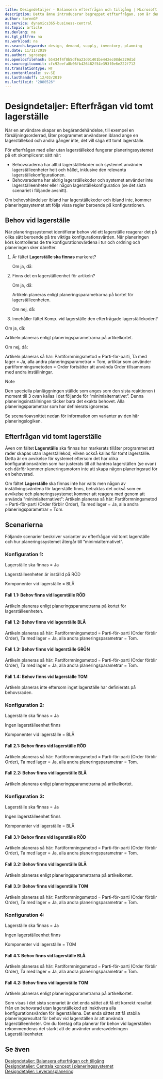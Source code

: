 ```yaml
---
title: Designdetaljer - Balansera efterfrågan och tillgång | Microsoft Docs
description: Detta ämne introducerar begreppet etfterfrågan, som är den gemensamma termen som vanligtvis används för alla typer av bruttobehov, t.ex försäljningsorder och komponentbehov från en produktionsorder.
author: SorenGP
ms.service: dynamics365-business-central
ms.topic: article
ms.devlang: na
ms.tgt_pltfrm: na
ms.workload: na
ms.search.keywords: design, demand, supply, inventory, planning
ms.date: 11/11/2019
ms.author: sgroespe
ms.openlocfilehash: b5434f4f8b5df6a23d01401be442ec08de329d1d
ms.sourcegitcommit: cfc92eefa8b06fb426482f54e393f0e6e222f712
ms.translationtype: HT
ms.contentlocale: sv-SE
ms.lasthandoff: 12/03/2019
ms.locfileid: "2880526"
---
```

# <a name="design-details-demand-at-blank-location"></a>Designdetaljer: Efterfrågan vid tomt lagerställe
När en användare skapar en begärandehändelse, till exempel en försäljningsorderrad, låter programmet användaren ibland ange en lagerställekod och andra gånger inte, det vill säga ett tomt lagerställe.

För efterfrågan med eller utan lagerställekod fungerar planeringssystemet på ett okomplicerat sätt när:

- Behovsraderna har alltid lagerställekoder och systemet använder lagerställeenheter helt och hållet, inklusive den relevanta lagerställekonfigurationen.
- Behovsraderna har aldrig lagerställekoder och systemet använder inte lagerställeenheter eller någon lagerställekonfiguration (se det sista scenariet i följande avsnitt).

Om behovshändelser ibland har lagerställekoder och ibland inte, kommer planeringssystemet att följa vissa regler beroende på konfigurationen.

## <a name="demand-at-location"></a>Behov vid lagerställe
När planeringssystemet identifierar behov vid ett lagerställe reagerar det på olika sätt beroende på tre viktiga konfigurationsvärden. När planeringen körs kontrolleras de tre konfigurationsvärdena i tur och ordning och planeringen sker därefter.

1. Är fältet **Lagerställe ska finnas** markerat?

    Om ja, då:

2. Finns det en lagerställeenhet för artikeln?

    Om ja, då:

    Artikeln planeras enligt planeringsparametrarna på kortet för lagerställeenheten.

    Om nej, då:

3. Innehåller fältet Komp. vid lagerställe den efterfrågade lagerställekoden?

  Om ja, då:

  Artikeln planeras enligt planeringsparametrarna på artikelkortet.

  Om nej, då:

  Artikeln planeras så här: Partiformningsmetod = Parti-för-parti, Ta med lager = Ja, alla andra planeringsparametrar = Tom, artiklar som använder partiformningsmetoden = Order fortsätter att använda Order tillsammans med andra inställningar.

> [!NOTE]
> Den speciella planläggningen ställde som anges som den sista reaktionen i moment till 3 ovan kallas i det följande för ”minimialternativet”. Denna planeringsinställningen täcker bara det exakta behovet. Alla planeringsparametrar som har definierats ignoreras.

Se scenarioavsnittet nedan för information om varianter av den här planeringslogiken.

## <a name="demand-at-blank-location"></a>Efterfrågan vid tomt lagerställe
Även om fältet **Lagerställe** ska finnas har markerats tillåter programmet att rader skapas utan lagerställekod, vilken också kallas för tomt lagerställe. Detta är en avvikelse för systemet eftersom det har olika konfigurationsvärden som har justerats till att hantera lagerställen (se ovan) och därför kommer planeringsmotorn inte att skapa någon planeringsrad för en behovsrad.

Om fältet **Lagerställe** ska finnas inte har valts men någon av inställningsvärdena för lagerställe finns, betraktas det också som en avvikelse och planeringssystemet kommer att reagera med genom att använda "minimialternativet": Artikeln planeras så här: Partiformningsmetod = Parti-för-parti (Order förblir Order), Ta med lager = Ja, alla andra planeringsparametrar = Tom.

## <a name="scenarios"></a>Scenarierna
Följande scenarier beskriver varianter av efterfrågan vid tomt lagerställe och hur planeringssystemet återgår till ”minimialternativet”.

### <a name="setup-1"></a>Konfiguration 1:
Lagerställe ska finnas = Ja

Lagerställeenheten är inställd på RÖD

Komponenter vid lagerställe = BLÅ

#### <a name="case-11-demand-is-at-red-location"></a>Fall 1.1: Behov finns vid lagerställe RÖD
Artikeln planeras enligt planeringsparametrarna på kortet för lagerställeenheten.

#### <a name="case-12-demand-is-at-blue-location"></a>Fall 1.2: Behov finns vid lagerställe BLÅ
Artikeln planeras så här: Partiformningsmetod = Parti-för-parti (Order förblir Order), Ta med lager = Ja, alla andra planeringsparametrar = Tom.

#### <a name="case-13-demand-is-at-green-location"></a>Fall 1.3: Behov finns vid lagerställe GRÖN
Artikeln planeras så här: Partiformningsmetod = Parti-för-parti (Order förblir Order), Ta med lager = Ja, alla andra planeringsparametrar = Tom.

#### <a name="case-14-demand-is-at-blank-location"></a>Fall 1.4: Behov finns vid lagerställe TOM
Artikeln planeras inte eftersom inget lagerställe har definierats på behovsraden.

### <a name="setup-2"></a>Konfiguration 2:
Lagerställe ska finnas = Ja

Ingen lagerställeenhet finns

Komponenter vid lagerställe = BLÅ

#### <a name="case-21-demand-is-at-red-location"></a>Fall 2.1: Behov finns vid lagerställe RÖD
Artikeln planeras så här: Partiformningsmetod = Parti-för-parti (Order förblir Order), Ta med lager = Ja, alla andra planeringsparametrar = Tom.

#### <a name="case-22-demand-is-at-blue-location"></a>Fall 2.2: Behov finns vid lagerställe BLÅ
Artikeln planeras enligt planeringsparametrarna på artikelkortet.

### <a name="setup-3"></a>Konfiguration 3:
Lagerställe ska finnas = Ja

Ingen lagerställeenhet finns

Komponenter vid lagerställe = BLÅ

#### <a name="case-31-demand-is-at-red-location"></a>Fall 3.1: Behov finns vid lagerställe RÖD
Artikeln planeras så här: Partiformningsmetod = Parti-för-parti (Order förblir Order), Ta med lager = Ja, alla andra planeringsparametrar = Tom.

#### <a name="case-32-demand-is-at-blue-location"></a>Fall 3.2: Behov finns vid lagerställe BLÅ
Artikeln planeras enligt planeringsparametrarna på artikelkortet.

#### <a name="case-33-demand-is-at-blank-location"></a>Fall 3.3: Behov finns vid lagerställe TOM
Artikeln planeras så här: Partiformningsmetod = Parti-för-parti (Order förblir Order), Ta med lager = Ja, alla andra planeringsparametrar = Tom.

### <a name="setup-4"></a>Konfiguration 4:
Lagerställe ska finnas = Ja

Ingen lagerställeenhet finns

Komponenter vid lagerställe = TOM

#### <a name="case-41-demand-is-at-blue-location"></a>Fall 4.1: Behov finns vid lagerställe BLÅ
Artikeln planeras så här: Partiformningsmetod = Parti-för-parti (Order förblir Order), Ta med lager = Ja, alla andra planeringsparametrar = Tom.

#### <a name="case-42-demand-is-at-blank-location"></a>Fall 4.2: Behov finns vid lagerställe TOM
Artikeln planeras enligt planeringsparametrarna på artikelkortet.

Som visas i det sista scenariet är det enda sättet att få ett korrekt resultat från en behovsrad utan lagerställekod att inaktivera alla konfigurationsvärden för lagerställena. Det enda sättet att få stabila planeringsresultat för behov vid lagerställen är att använda lagerställeenheter. Om du företag ofta planerar för behov vid lagerställen rekommenderas det starkt att de använder underavdelningen Lagerställeenheter.

## <a name="see-also"></a>Se även  
[Designdetaljer: Balansera efterfrågan och tillgång](design-details-balancing-demand-and-supply.md)   
[Designdetaljer: Centrala koncept i planeringssystemet](design-details-central-concepts-of-the-planning-system.md)   
[Designdetaljer: Leveransplanering](design-details-supply-planning.md)
